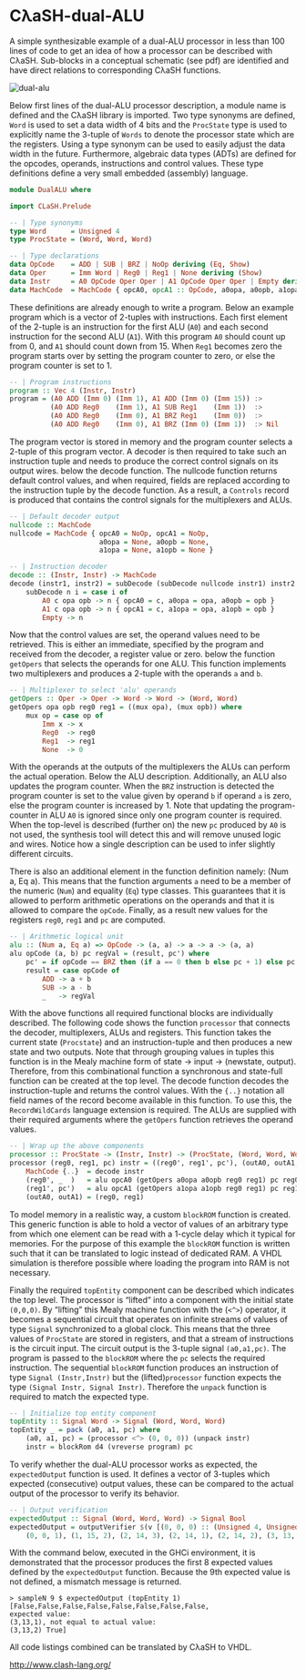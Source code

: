 CλaSH-dual-ALU
==============

A simple synthesizable example of a dual-ALU processor in less than 100 lines of code to get an idea of how a processor can be described with CλaSH. Sub-blocks in a conceptual schematic (see pdf) are identified and have direct relations to corresponding CλaSH functions.

![dual-alu](https://cloud.githubusercontent.com/assets/7501668/7552237/c7ecc540-f6a9-11e4-89b4-79526755ebd7.png)

Below first lines of the dual-ALU processor description, a module name is defined and the CλaSH library is imported. Two type synonyms are defined, `Word` is used to set a data width of 4 bits and the `ProcState` type is used to explicitly name the 3-tuple of `Words` to denote the processor state which are the registers. Using a type synonym can be used to easily adjust the data width in the future. Furthermore, algebraic data types (ADTs) are defined for the opcodes, operands, instructions and control values. These type definitions define a very small embedded (assembly) language. 

```haskell
module DualALU where

import CLaSH.Prelude

-- | Type synonyms
type Word      = Unsigned 4
type ProcState = (Word, Word, Word)

-- | Type declarations
data OpCode    = ADD | SUB | BRZ | NoOp deriving (Eq, Show)
data Oper      = Imm Word | Reg0 | Reg1 | None deriving (Show)
data Instr     = A0 OpCode Oper Oper | A1 OpCode Oper Oper | Empty deriving (Show)
data MachCode  = MachCode { opcA0, opcA1 :: OpCode, a0opa, a0opb, a1opa, a1opb :: Oper }
```

These definitions are already enough to write a program. Below an example program which is a vector of 2-tuples with instructions. Each first element of the 2-tuple is an instruction for the first ALU (`A0`) and each second instruction for the second ALU (`A1`). With this program `A0` should count up from 0, and `A1` should count down from 15. When `Reg1` becomes zero the program starts over by setting the program counter to zero, or else the program counter is set to 1.

```haskell
-- | Program instructions
program :: Vec 4 (Instr, Instr)
program = (A0 ADD (Imm 0) (Imm 1), A1 ADD (Imm 0) (Imm 15)) :>
          (A0 ADD Reg0    (Imm 1), A1 SUB Reg1    (Imm 1))  :> 
          (A0 ADD Reg0    (Imm 0), A1 BRZ Reg1    (Imm 0))  :> 
          (A0 ADD Reg0    (Imm 0), A1 BRZ (Imm 0) (Imm 1))  :> Nil
```

The program vector is stored in memory and the program counter selects a 2-tuple of this program vector. A decoder is then required to take such an instruction tuple and needs to produce the correct control signals on its output wires. below the decode function. The nullcode function returns default control values, and when required, fields are replaced according to the instruction tuple by the decode function. As a result, a `Controls` record is produced that contains the control signals for the multiplexers and ALUs. 

```haskell
-- | Default decoder output
nullcode :: MachCode
nullcode = MachCode { opcA0 = NoOp, opcA1 = NoOp, 
                      a0opa = None, a0opb = None, 
                      a1opa = None, a1opb = None }

-- | Instruction decoder
decode :: (Instr, Instr) -> MachCode
decode (instr1, instr2) = subDecode (subDecode nullcode instr1) instr2 where
    subDecode n i = case i of
        A0 c opa opb -> n { opcA0 = c, a0opa = opa, a0opb = opb }
        A1 c opa opb -> n { opcA1 = c, a1opa = opa, a1opb = opb }
        Empty -> n
```

Now that the control values are set, the operand values need to be retrieved. This is either an immediate, specified by the program and received from the decoder, a register value or zero. below the function `getOpers` that selects the operands for one ALU. This function implements two multiplexers and produces a 2-tuple with the operands `a` and `b`.

```haskell
-- | Multiplexer to select 'alu' operands 
getOpers :: Oper -> Oper -> Word -> Word -> (Word, Word)
getOpers opa opb reg0 reg1 = ((mux opa), (mux opb)) where 
    mux op = case op of
        Imm x -> x
        Reg0  -> reg0
        Reg1  -> reg1
        None  -> 0 
```

With the operands at the outputs of the multiplexers the ALUs can perform the actual operation. Below the ALU description. Additionally, an ALU also updates the program counter. When the `BRZ` instruction is detected the program counter is set to the value given by operand `b` if operand `a` is zero, else the program counter is increased by 1. Note that updating the program-counter in ALU `A0` is ignored since only one program counter is required. When the top-level is described (further on) the new `pc` produced by `A0` is not used, the synthesis tool will detect this
and will remove unused logic and wires. Notice how a single description can be used to infer slightly different circuits. 

There is also an additional element in the function definition namely: (Num a, Eq a). This means that the function arguments `a` need to be a member of the numeric (`Num`) and equality (`Eq`) type classes. This guarantees that it is allowed to perform arithmetic operations on the operands and that it is allowed to compare the `opCode`. Finally, as a result new values for the registers `reg0`, `reg1` and `pc` are computed.

```haskell
-- | Arithmetic logical unit
alu :: (Num a, Eq a) => OpCode -> (a, a) -> a -> a -> (a, a)
alu opCode (a, b) pc regVal = (result, pc') where
    pc' = if opCode == BRZ then (if a == 0 then b else pc + 1) else pc + 1
    result = case opCode of
        ADD -> a + b
        SUB -> a - b
        _   -> regVal
```

With the above functions all required functional blocks are individually described. The following code shows the function `processor` that connects the decoder, multiplexers, ALUs and registers. This function takes the current state (`Procstate`) and an instruction-tuple and then produces a new state and two outputs. Note that through grouping values in tuples this function is in the Mealy machine form of state → input → (newstate, output). Therefore, from this combinational function a synchronous and state-full function can be created at the top level. The decode function decodes the instruction-tuple and returns the control values. With the `{..}` notation all field names of the record become available in this function. To use this, the `RecordWildCards` language extension is required. The ALUs are supplied with their required arguments where the `getOpers` function retrieves the operand values.

```haskell
-- | Wrap up the above components
processor :: ProcState -> (Instr, Instr) -> (ProcState, (Word, Word, Word))
processor (reg0, reg1, pc) instr = ((reg0', reg1', pc'), (outA0, outA1, pc')) where
    MachCode {..}  = decode instr
    (reg0', _  )   = alu opcA0 (getOpers a0opa a0opb reg0 reg1) pc reg0
    (reg1', pc')   = alu opcA1 (getOpers a1opa a1opb reg0 reg1) pc reg1
    (outA0, outA1) = (reg0, reg1)
```

To model memory in a realistic way, a custom `blockROM` function is created. This generic function is able to hold a vector of values of an arbitrary type from which one element can be read with a 1-cycle delay which it typical for memories. For the purpose of this example the `blockROM` function is written such that it can be translated to logic instead of dedicated RAM. A VHDL simulation is therefore possible where loading the program into RAM is not necessary.

Finally the required `topEntity` component can be described which indicates the top level. The processor is “lifted” into a component with the initial state `(0,0,0)`. By “lifting” this Mealy machine function with the (`<^>`) operator, it becomes a sequential circuit that operates on infinite streams of values of type `Signal` synchronized to a global clock. This means that the three values of `ProcState` are stored in registers, and that a stream of instructions is the circuit input. The circuit output is the 3-tuple signal `(a0,a1,pc)`. The program is passed to the `blockROM` where the `pc` selects the required instruction. The sequential `blockROM` function produces an instruction of type `Signal (Instr,Instr)` but the (lifted)`processor` function expects the type `(Signal Instr, Signal Instr)`. Therefore
the `unpack` function is required to match the expected type.

```haskell
-- | Initialize top entity component
topEntity :: Signal Word -> Signal (Word, Word, Word)
topEntity _ = pack (a0, a1, pc) where
    (a0, a1, pc) = (processor <^> (0, 0, 0)) (unpack instr)
    instr = blockRom d4 (vreverse program) pc 
```

To verify whether the dual-ALU processor works as expected, the `expectedOutput` function is used. It defines a vector of 3-tuples which expected (consecutive) output values, these can be compared to the actual output of the processor to verify its behavior.

```haskell
-- | Output verification
expectedOutput :: Signal (Word, Word, Word) -> Signal Bool
expectedOutput = outputVerifier $(v [(0, 0, 0) :: (Unsigned 4, Unsigned 4, Unsigned 4), 
    (0, 0, 1), (1, 15, 2), (2, 14, 3), (2, 14, 1), (2, 14, 2), (3, 13, 3), (3, 13, 1) ])
```

With the command below, executed in the GHCi environment, it is demonstrated that the processor produces the first 8 expected values defined by the `expectedOutput` function. Because the 9th expected value is not defined, a mismatch message is returned.

```
> sampleN 9 $ expectedOutput (topEntity 1)
[False,False,False,False,False,False,False,False,
expected value:
(3,13,1), not equal to actual value:
(3,13,2) True]
```

All code listings combined can be translated by CλaSH to VHDL.

http://www.clash-lang.org/
